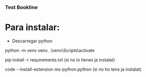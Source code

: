 ### Test Bookline

# Para instalar:

- Descarregar python

python -m venv venv.
.\venv\Scripts\activate

pip install -r requirements.txt (si no lo tienes ja instalat)

code --install-extension ms-python.python (si no ho tens ja instalat)

